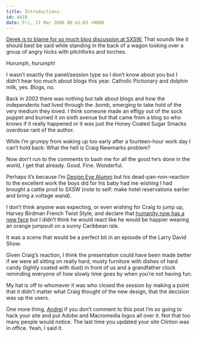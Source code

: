 ```yaml
---
title: Introductions.
id: 4418
date: Fri, 17 Mar 2006 06:41:03 +0000
---
```


[Derek is to blame for so much blog discussion at SXSW.](http://www.powazek.com/2003/03/000041.html) That sounds like it should best be said while standing in the back of a wagon looking over a group of angry hicks with pitchforks and torches.  

Hurumph, hurumph!  

I wasn’t exactly the panel/session type so I don’t know about you but I didn’t hear too much about blogs this year. Catholic Pictionary and dolphin milk, yes. Blogs, no.  

Back in 2002 there was nothing but talk about blogs and how the independents had lived through the .bomb, emerging to take hold of the very medium they loved. I think someone made an effigy out of the sock puppet and burned it on sixth avenue but that came from a blog so who knows if it really happened or it was just the Honey Coated Sugar Smacks overdose rant of the author.  

While I’m grumpy from waking up too early after a fourteen-hour work day I can’t hold back: What the hell is Craig Newmarks problem?  

Now don’t run to the comments to bash me for all the good he’s done in the world, I get that already. Good. Fine. Wonderful.  

Perhaps it’s because I’m [Design Eye Alumni](http://www.designeye.org/) but his dead-pan-non-reaction to the excellent work the boys did for his baby had me wishing I had brought a cattle prod to <span class="caps">SXSW</span> (note to self: make hotel reservations earlier and bring a voltage wand).  

I don’t think anyone was expecting, or even wishing for Craig to jump up, Harvey Birdman French Twist Style, and declare that [humanity now has a new face](http://craigslist.thebignoob.com/) but I didn’t think he would react like he would be happier wearing an orange jumpsuit on a sunny Caribbean isle.  

It was a scene that would be a perfect bit in an episode of the Larry David Show.  

Given Craig’s reaction, I think the presentation could have been made better if we were all sitting on really hard, musty furniture with dishes of hard candy (lightly coated with dust) in front of us and a grandfather clock reminding everyone of how slowly time goes by when you’re not having fun.  

My hat is off to whomever it was who closed the session by making a point that it didn’t matter what Craig thought of the new design, that the decision was up the users.  

One more thing, [Andrei](http://www.designbyfire.com) if you don’t comment to this post I’m so going to hack your site and put Adobe and Macromedia logos all over it. Not that too many people would notice. The last time you updated your site Clinton was in office. Yeah, I said it.





